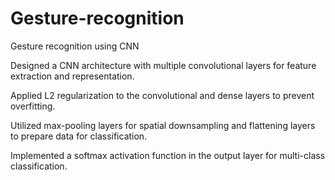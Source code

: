 # Gesture-recognition
Gesture recognition using CNN

Designed a CNN architecture with multiple convolutional layers for feature extraction and representation.

Applied L2 regularization to the convolutional and dense layers to prevent overfitting.

Utilized max-pooling layers for spatial downsampling and flattening layers to prepare data for classification.

Implemented a softmax activation function in the output layer for multi-class classification.
